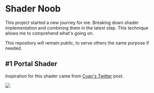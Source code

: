 
# Shader Noob

This project started a new journey for me. Breaking down shader implementation and combining them in the latest step. This technique allows me to comprehend what's going on.

This repository will remain public, to serve others the same purpose if needed.


## #1 Portal Shader

Inspiration for this shader came from [Cyan's Twitter](https://twitter.com/Cyanilux/status/1124280282285248512) post.

![](https://github.com/YoyoMario/ShaderNoob/blob/main/Assets/github%20image%201.gif?raw=true)

